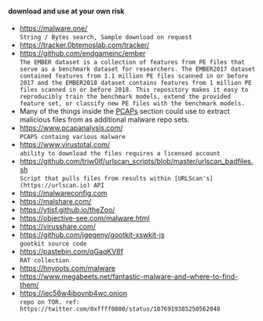 #### download and use at your own risk
* <https://malware.one/>  
`String / Bytes search, Sample download on request`
* <https://tracker.0btemoslab.com/tracker/>
* <https://github.com/endgameinc/ember>  
`The EMBER dataset is a collection of features from PE files that serve as a benchmark dataset for researchers. The EMBER2017 dataset contained features from 1.1 million PE files scanned in or before 2017 and the EMBER2018 dataset contains features from 1 million PE files scanned in or before 2018. This repository makes it easy to reproducibly train the benchmark models, extend the provided feature set, or classify new PE files with the benchmark models.`
* Many of the things inside the [PCAPs](../Datasets/PCAPs.md) section could use to extract malicious files from as additional malware repo sets.
* <https://www.pcapanalysis.com/>  
`PCAPS containg various malware`
* <https://www.virustotal.com/>  
`ability to download the files requires a licensed account`
* <https://github.com/triw0lf/urlscan_scripts/blob/master/urlscan_badfiles.sh>  
`Script that pulls files from results within [URLScan's](https://urlscan.io) API`
* <https://malwareconfig.com>
* <https://malshare.com/>
* <https://ytisf.github.io/theZoo/>
* <https://objective-see.com/malware.html>
* <https://virusshare.com/>
* <https://github.com/jgegeny/gootkit-xswkit-js>  
`gootkit source code`
* <https://pastebin.com/qGaqKV8f>  
`RAT collection`
* <https://hnypots.com/malware>
* <https://www.megabeets.net/fantastic-malware-and-where-to-find-them/>
* <https://iec56w4ibovnb4wc.onion>  
`repo on TOR. ref: https://twitter.com/0xffff0800/status/1076919385250562048`
